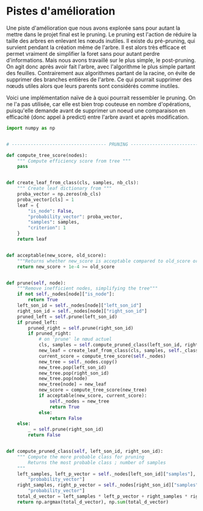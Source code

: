 # Pistes d'amélioration

Une piste d'amélioration que nous avons explorée sans pour autant la mettre dans le projet final est le pruning. Le pruning est l'action de
réduire la taille des arbres en enlevant les nœuds inutiles. Il existe du pré-pruning, qui survient pendant la création même de l'arbre.
Il est alors très efficace et permet vraiment de simplifier la foret sans pour autant perdre d'informations.
Mais nous avons travaillé sur le plus simple, le post-pruning. On agit donc après avoir fait l'arbre, avec l'algorithme le plus
simple partant des feuilles. Contrairement aux algorithmes partant de la racine, on évite de supprimer des branches entières de l'arbre.
Ce qui pourrait supprimer des nœuds utiles alors que leurs parents sont considérés comme inutiles.

Voici une implémentation naïve de à quoi pourrait ressembler le pruning. On ne l'a pas utilisée, car
elle est bien trop couteuse en nombre d'opérations, puisqu'elle demande avant de supprimer un noeud une
comparaison en efficacité (donc appel à predict) entre l'arbre avant et après modification.

```python
import numpy as np


# ----------------------------------- PRUNING -----------------------------------#

def compute_tree_score(nodes):
    """ Compute efficiency score from tree """
    pass


def create_leaf_from_class(cls, samples, nb_cls):
    """ Create leaf dictionary from """
    proba_vector = np.zeros(nb_cls)
    proba_vector[cls] = 1
    leaf = {
        "is_node": False,
        "probability_vector": proba_vector,
        "samples": samples,
        "criterion": 1
    }
    return leaf


def acceptable(new_score, old_score):
    """Returns whether new_score is acceptable compared to old_score or not"""
    return new_score + 1e-4 >= old_score


def prune(self, node):
    """Remove inefficient nodes, simplifying the tree"""
    if not self._nodes[node]["is_node"]:
        return True
    left_son_id = self._nodes[node]["left_son_id"]
    right_son_id = self._nodes[node]["right_son_id"]
    pruned_left = self.prune(left_son_id)
    if pruned_left:
        pruned_right = self.prune(right_son_id)
        if pruned_right:
            # on 'prune' le nœud actuel
            cls, samples = self.compute_pruned_class(left_son_id, right_son_id)
            new_leaf = create_leaf_from_class(cls, samples, self._class_number)
            current_score = compute_tree_score(self._nodes)
            new_tree = self._nodes.copy()
            new_tree.pop(left_son_id)
            new_tree.pop(right_son_id)
            new_tree.pop(node)
            new_tree[node] = new_leaf
            new_score = compute_tree_score(new_tree)
            if acceptable(new_score, current_score):
                self._nodes = new_tree
                return True
            else:
                return False
    else:
        _ = self.prune(right_son_id)
        return False


def compute_pruned_class(self, left_son_id, right_son_id):
    """ Compute the more probable class for pruning
        Returns the most probable class ; number of samples
    """
    left_samples, left_p_vector = self._nodes[left_son_id]["samples"], self._nodes[left_son_id][
        "probability_vector"]
    right_samples, right_p_vector = self._nodes[right_son_id]["samples"], self._nodes[right_son_id][
        "probability_vector"]
    total_d_vector = left_samples * left_p_vector + right_samples * right_p_vector
    return np.argmax(total_d_vector), np.sum(total_d_vector)
```